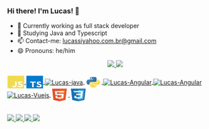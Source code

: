 ### Hi there! I'm Lucas! 👋

- 🔭 Currently working as full stack developer
- 🌱 Studying Java and Typescript
- 📫 Contact-me: lucassiyahoo.com.br@gmail.com
- 😄 Pronouns: he/him

<div align="center">
  <a href="https://github.com/MouraCtrlSF6">
  <img 
       height="180em" 
       src="https://github-readme-stats.vercel.app/api?username=MouraCtrlSF6&show_icons=true&theme=dracula&include_all_commits=true&count_private=true"/>
  <img 
       height="180em" 
       src="https://github-readme-stats.vercel.app/api/top-langs/?username=MouraCtrlSF6&layout=compact&langs_count=7&theme=dracula"/>
</div>
  
<div style="display: inline_block"><br>
  <img 
       align="center" 
       alt="Lucas-Js" 
       height="30" 
       width="40" 
       src="https://raw.githubusercontent.com/devicons/devicon/master/icons/javascript/javascript-plain.svg"
  />
  <img 
       align="center" 
       alt="Lucas-Ts" 
       height="30" 
       width="40" 
       src="https://raw.githubusercontent.com/devicons/devicon/master/icons/typescript/typescript-plain.svg"
  />
   <img 
     align="center" 
     alt="Lucas-java" 
     height="30" 
     width="40" 
     src="https://cdn.jsdelivr.net/gh/devicons/devicon/icons/java/java-original.svg"
     />
  <img 
     align="center" 
     alt="Lucas-Python" 
     height="30" 
     width="40" 
     src="https://raw.githubusercontent.com/devicons/devicon/master/icons/python/python-original.svg"
     />
   <img 
     align="center" 
     alt="Lucas-Angular" 
     height="30" 
     width="40" 
     src="https://cdn.jsdelivr.net/gh/devicons/devicon/icons/spring/spring-original.svg"
     >
  <img 
     align="center" 
     alt="Lucas-Angular" 
     height="30" 
     width="40" 
     src="https://cdn.jsdelivr.net/gh/devicons/devicon/icons/angularjs/angularjs-original.svg"
     >
  <img 
       align="center" 
       alt="Lucas-Vuejs" 
       height="30" width="40" 
       src="https://cdn.jsdelivr.net/gh/devicons/devicon/icons/vuejs/vuejs-original.svg"
  />
  <img 
       align="center" 
       alt="Lucas-HTML" 
       height="30" width="40"
       src="https://raw.githubusercontent.com/devicons/devicon/master/icons/html5/html5-original.svg"
  />
  <img 
       align="center" 
       alt="Lucas-CSS" 
       height="30" 
       width="40" 
       src="https://raw.githubusercontent.com/devicons/devicon/master/icons/css3/css3-original.svg"
       >
  <!--
  <img 
       align="right" 
       alt="Licas-pic" 
       height="150" 
       style="border-radius:50px;" src="https://media.discordapp.net/attachments/639956127056134178/890373478988013628/Publicacoes_Instagram_1_1.png?width=676&height=676"
       >
  -->
</div>
  
  ##
 
<div> 
  <a 
     href = "mailto:lucassiyahoo.com.br@gmail.com">
     <img src="https://img.shields.io/badge/-Gmail-%23333?style=for-the-badge&logo=gmail&logoColor=white" 
          target="_blank"
     />
  </a>
  <a 
     href="https://www.linkedin.com/in/lucas-moura-02b14a210/" 
     target="_blank">
     <img 
          src="https://img.shields.io/badge/-LinkedIn-%230077B5?style=for-the-badge&logo=linkedin&logoColor=white" 
          target="_blank"
     />
  </a> 
  <a 
     href="https://www.instagram.com/moura_lucas2015/" 
     target="_blank">
     <img 
          src="https://img.shields.io/badge/-Instagram-%23E4405F?style=for-the-badge&logo=instagram&logoColor=white" 
          target="_blank"
     />
  </a>
    <a 
     href="https://twitter.com/LucasMoura_k17" 
     target="_blank">
     <img 
          src="https://img.shields.io/badge/Twitter-1DA1F2?style=for-the-badge&logo=twitter&logoColor=white"
          target="_blank"
     />
  </a>
</div>
